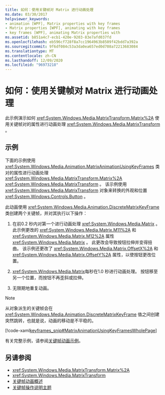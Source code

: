 ```yaml
---
title: 如何：使用关键帧对 Matrix 进行动画处理
ms.date: 03/30/2017
helpviewer_keywords:
- animation [WPF], Matrix properties with key frames
- Matrix properties [WPF], animating with key frames
- key frames [WPF], animating Matrix properties with
ms.assetid: b851a4c7-ecb1-420e-9203-83e7afd037fd
ms.openlocfilehash: eb596cf728f8a7cc1964963b8509f42bdd7a392a
ms.sourcegitcommit: 9f6df084c53a3da0ea657ed0d708a72213683084
ms.translationtype: MT
ms.contentlocale: zh-CN
ms.lasthandoff: 12/09/2020
ms.locfileid: "96973218"
---
```

# <a name="how-to-animate-a-matrix-by-using-key-frames"></a>如何：使用关键帧对 Matrix 进行动画处理
此示例演示如何 <xref:System.Windows.Media.MatrixTransform.Matrix%2A> 使用关键帧对的属性进行动画处理 <xref:System.Windows.Media.MatrixTransform> 。  
  
## <a name="example"></a>示例  
 下面的示例使用 <xref:System.Windows.Media.Animation.MatrixAnimationUsingKeyFrames> 类对的属性进行动画处理 <xref:System.Windows.Media.MatrixTransform.Matrix%2A> <xref:System.Windows.Media.MatrixTransform> 。 该示例使用 <xref:System.Windows.Media.MatrixTransform> 对象来转换的外观和位置 <xref:System.Windows.Controls.Button> 。  
  
 此动画使用 <xref:System.Windows.Media.Animation.DiscreteMatrixKeyFrame> 类创建两个关键帧，并对其执行以下操作：  
  
1. 在前0.2 秒内对第一个进行动画处理 <xref:System.Windows.Media.Matrix> 。 此示例更改的 <xref:System.Windows.Media.Matrix.M11%2A> 和 <xref:System.Windows.Media.Matrix.M12%2A> 属性 <xref:System.Windows.Media.Matrix> 。 此更改会导致按钮拉伸并变得扭曲。 该示例还更改了 <xref:System.Windows.Media.Matrix.OffsetX%2A> 和 <xref:System.Windows.Media.Matrix.OffsetY%2A> 属性，以使按钮更改位置。  
  
2. <xref:System.Windows.Media.Matrix>每秒在1.0 秒进行动画处理。 按钮移至另一个位置，而按钮不再歪斜或拉伸。  
  
3. 无限期地重复动画。  
  
> [!NOTE]
> 从对象派生的关键帧会在 <xref:System.Windows.Media.Animation.DiscreteMatrixKeyFrame> 值之间创建突然跳转，也就是说，动画的移动是不平稳的。  
  
 [!code-xaml[keyframes_snip#MatrixAnimationUsingKeyFramesWholePage](~/samples/snippets/xaml/VS_Snippets_Wpf/keyframes_snip/XAML/MatrixAnimationUsingKeyFramesExample.xaml#matrixanimationusingkeyframeswholepage)]  
  
 有关完整示例，请参阅[关键帧动画示例](https://github.com/microsoft/WPF-Samples/tree/master/Animation/KeyFrameAnimation)。  
  
## <a name="see-also"></a>另请参阅

- <xref:System.Windows.Media.MatrixTransform.Matrix%2A>
- <xref:System.Windows.Media.MatrixTransform>
- [关键帧动画概述](key-frame-animations-overview.md)
- [关键帧操作说明主题](key-frame-animation-how-to-topics.md)

